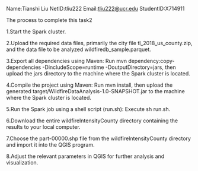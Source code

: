 Name:Tianshi Liu
NetID:tliu222
Email:tliu222@ucr.edu
StudentID:X714911


The process to complete this task2

1.Start the Spark cluster.

2.Upload the required data files, primarily the city file tl_2018_us_county.zip, and the data file to be analyzed wildfiredb_sample.parquet.
    
3.Export all dependencies using Maven: Run mvn dependency:copy-dependencies -DincludeScope=runtime -DoutputDirectory=jars, then upload the jars directory to the machine where the Spark cluster is located.
   
4.Compile the project using Maven: Run mvn install, then upload the generated target/WildfireDataAnalysis-1.0-SNAPSHOT.jar to the machine where the Spark cluster is located.
    
5.Run the Spark job using a shell script (run.sh): Execute sh run.sh.
    
6.Download the entire wildfireIntensityCounty directory containing the results to your local computer.
    
7.Choose the part-00000.shp file from the wildfireIntensityCounty directory and import it into the QGIS program.
    
8.Adjust the relevant parameters in QGIS for further analysis and visualization.